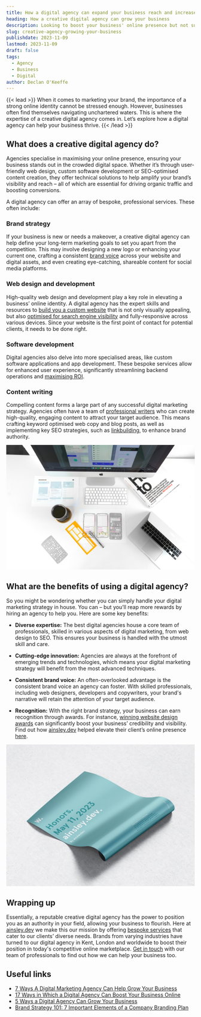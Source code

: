 ```yaml
---
title: How a digital agency can expand your business reach and increase revenue
heading: How a creative digital agency can grow your business
description: Looking to boost your business' online presence but not sure where to start? Hire a digital agency! Check out what a creative digital agency can do for you.
slug: creative-agency-growing-your-business
publishdate: 2023-11-09
lastmod: 2023-11-09
draft: false
tags:
  - Agency
  - Business
  - Digital
author: Declan O'Keeffe
---
```


{{< lead >}}
When it comes to marketing your brand, the importance of a strong online identity cannot be stressed enough. However,
businesses often find themselves navigating unchartered waters. This is where the expertise of a creative digital agency
comes in. Let’s explore how a digital agency can help your business thrive.
{{< /lead >}}


## What does a creative digital agency do?

Agencies specialise in maximising your online presence, ensuring your business stands out in the crowded digital space.
Whether it’s through user-friendly web design, custom software development or SEO-optimised content creation, they offer
technical solutions to help amplify your brand’s visibility and reach – all of which are essential for driving organic
traffic and boosting conversions.

A digital agency can offer an array of bespoke, professional services. These often include:

### Brand strategy

If your business is new or needs a makeover, a creative digital agency can help define your long-term marketing goals to
set you apart from the competition. This may involve designing a new logo or enhancing your current one, crafting a
consistent [brand voice](https://blog.hubspot.com/marketing/brand-voice) across your website and digital assets, and
even creating eye-catching, shareable content for social media platforms.

### Web design and development

High-quality web design and development play a key role in elevating a business’ online identity. A digital agency has
the expert skills and resources to [build you a custom website](/insights/prebuilt-vs-custom/) that
is not only visually appealing, but
also [optimised for search engine visibility](/insights/optimise-seo/) and fully-responsive across
various devices. Since your website is the first point of contact for potential clients, it needs to be done right.

### Software development

Digital agencies also delve into more specialised areas, like custom software applications and app development. These
bespoke services allow for enhanced user experience, significantly streamlining backend operations
and [maximising ROI](/insights/benefits-of-custom-software-applications/).

### Content writing

Compelling content forms a large part of any successful digital marketing strategy. Agencies often have a team
of [professional writers](/insights/benefits-of-hiring-a-copywriter/) who can create high-quality,
engaging content to attract your target audience. This means crafting keyword optimised web copy and blog posts, as well
as implementing key SEO strategies, such
as [linkbuilding](https://ahrefs.com/blog/link-building/#:~:text=Link%20building%20is%20the%20process,and%20bring%20more%20search%20traffic.),
to enhance brand authority.

![Computer Desk with Stationary](images/computer-desk.jpg)

## What are the benefits of using a digital agency?

So you might be wondering whether you can simply handle your digital marketing strategy in house. You can – but you’ll
reap more rewards by hiring an agency to help you. Here are some key benefits:

* **Diverse expertise:** The best digital agencies house a core team of professionals, skilled in various aspects of
  digital marketing, from web design to SEO. This ensures your business is handled with the utmost skill and care.

* **Cutting-edge innovation:** Agencies are always at the forefront of emerging trends and technologies, which means
  your digital marketing strategy will benefit from the most advanced techniques.

* **Consistent brand voice:** An often-overlooked advantage is the consistent brand voice an agency can foster. With
  skilled professionals, including web designers, developers and copywriters, your brand's narrative will retain the
  attention of your target audience.

* **Recognition:** With the right brand strategy, your business can earn recognition through awards. For
  instance, [winning website design awards](https://ainsley.dev/insights/web-design-awards/) can significantly boost
  your business’ credibility and visibility. Find out how [ainsley.dev](http://ainsley.dev) helped elevate their
  client’s online presence [here](https://ainsley.dev/insights/decspets-ecommerce-award/).

![Website Awards](images/awards.jpg)

## Wrapping up

Essentially, a reputable creative digital agency has the power to position you as an authority in your field, allowing
your business to flourish. Here at [ainsley.dev](http://ainsley.dev) we make this our mission by
offering [bespoke services](/services/) that cater to our clients’ diverse needs. Brands from varying
industries have turned to our digital agency in Kent, London and worldwide to boost their position in today's
competitive online marketplace. [Get in touch](/contact/) with our team of professionals to find out
how we can help your business too.

## Useful links

* [7 Ways A Digital Marketing Agency Can Help Grow Your Business](https://www.forbes.com/sites/forbesagencycouncil/2021/04/30/7-ways-a-digital-marketing-agency-can-help-grow-your-business/?sh=21cf42753a0d)
* [17 Ways in Which a Digital Agency Can Boost Your Business Online](https://www.linkedin.com/pulse/17-ways-which-digital-agency-can-boost-your-business-online-network/?trk=article-ssr-frontend-pulse_more-articles_related-content-card)
* [5 Ways a Digital Agency Can Grow Your Business](https://www.yourcoffeebreak.co.uk/career-guide/26338795113/5-ways-a-digital-agency-can-grow-your-business/)
* [Brand Strategy 101: 7 Important Elements of a Company Branding Plan](https://blog.hubspot.com/blog/tabid/6307/bid/31739/7-components-that-comprise-a-comprehensive-brand-strategy.aspx)
